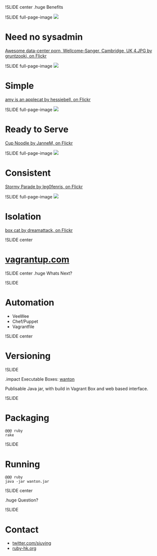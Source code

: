 !SLIDE center
.huge Benefits

!SLIDE full-page-image
![](admin.jpg)
# Need no sysadmin #
[Awesome data-center porn, Wellcome-Sanger, Cambridge, UK 4.JPG by gruntzooki, on Flickr](http://www.flickr.com/photos/doctorow/2698336843/)

!SLIDE full-page-image
![](simple.jpg)

# Simple  #
[amy is an applecat by hessiebell, on Flickr](http://www.flickr.com/photos/hessiebell/5565852914/)

!SLIDE full-page-image
![](noodle.jpg)
# Ready to Serve #
[Cup Noodle by JanneM, on Flickr](http://www.flickr.com/photos/jannem/2357395211/)

!SLIDE full-page-image
![](clones.jpg)

# Consistent #
[Stormy Parade by leg0fenris, on Flickr](http://www.flickr.com/photos/legofenris/4039682937/)

!SLIDE full-page-image
![](box_cat.jpg)

# Isolation #
[box cat by dreamattack, on Flickr](http://www.flickr.com/photos/dreamattack/6797716413/)

!SLIDE center
# [vagrantup.com](http://vagrantup.com/) #

!SLIDE center
.huge Whats Next?

!SLIDE
# Automation #

- VeeWee
- Chef/Puppet
- Vagrantfile

!SLIDE center
# Versioning #

!SLIDE 

.impact Executable Boxes: [wanton](https://github.com/maestrodev/wanton)

Publisable Java jar, with build in Vagrant Box and web based interface.

!SLIDE
# Packaging #

    @@@ ruby
    rake

!SLIDE
# Running #

    @@@ ruby
    java -jar wanton.jar

!SLIDE center

.huge Question?

!SLIDE
# Contact #

- [twitter.com/siuying](http://twitter.com/siuying)
- [ruby-hk.org](http://ruby-hk.org)
